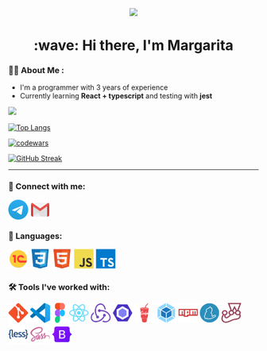 <div id="header" align="center">
  <img src="https://media.giphy.com/media/zOvBKUUEERdNm/giphy.gif" width="500"/>
</div>
<h1 align="center">:wave: Hi there, I'm Margarita</h1>

### :woman_technologist: About Me :

- I'm a programmer with 3 years of experience
- Currently learning **React + typescript** and testing with **jest**

<!-- - 📫 How to reach me **maragritatrenkina@gmail.com** -->

<!-- - 📄 Know about my experiences [**Habr Career (Ru)**](тут доделать ссылку) -->

![](https://github-profile-summary-cards.vercel.app/api/cards/profile-details?username=mtrenkina&theme=gruvbox)

[![Top Langs](https://github-readme-stats.vercel.app/api/top-langs/?username=anuraghazra&layout=compact)](https://github.com/anuraghazra/github-readme-stats)

[![codewars](https://www.codewars.com/users/rita_chuuu/badges/large)](https://www.codewars.com/users/rita_chuuu)

[![GitHub Streak](https://github-readme-streak-stats.herokuapp.com/?user=DenverCoder1)](https://git.io/streak-stats)

---

### :e-mail: Connect with me:
<p align="left">
<a href="https://t.me/rita_chuuu" target="_blank"><img align="center" src="https://github.com/mtrenkina/mtrenkina/blob/main/icons/Telegram.svg" alt="rita_chuuu" height="40" width="40" /></a>
<a href="mailto:maragritatrenkina@gmail.com" target="_blank"><img align="center" src="https://github.com/mtrenkina/mtrenkina/blob/main/icons/gmail.png" alt="gmail" height="40" width="40" /></a>
</p>

### :brain: Languages:
<p align="left"> 
<img src="https://github.com/mtrenkina/mtrenkina/blob/main/icons/1C.png" alt="1C" width="40" height="40"/> 
<img src="https://github.com/devicons/devicon/blob/master/icons/css3/css3-original.svg" alt="css3" width="40" height="40"/> 
<img src="https://github.com/devicons/devicon/blob/master/icons/html5/html5-original.svg" alt="html5" width="40" height="40"/> 
<img src="https://github.com/devicons/devicon/blob/master/icons/javascript/javascript-original.svg" alt="javascript" width="40" height="40"/>
<img src="https://github.com/devicons/devicon/blob/master/icons/typescript/typescript-original.svg" alt="typescript" width="40" height="40"/>

</p>

### :hammer_and_wrench: Tools I've worked with:
<p align="left"> 
<img src="https://github.com/devicons/devicon/blob/master/icons/git/git-original.svg" alt="git" width="40" height="40"/> 
<img src="https://github.com/devicons/devicon/blob/master/icons/vscode/vscode-original.svg" alt="vscode" width="40" height="40"/> 
<img src="https://github.com/devicons/devicon/blob/master/icons/figma/figma-original.svg" alt="figma" width="30" height="40"/>
<img src="https://github.com/devicons/devicon/blob/master/icons/react/react-original.svg" alt="react" width="40" height="40"/> 
<img src="https://github.com/devicons/devicon/blob/master/icons/redux/redux-original.svg" alt="redux" width="40" height="40"/>
<img src="https://github.com/devicons/devicon/blob/master/icons/eslint/eslint-original.svg" alt="eslint" width="40" height="40"/>
<img src="https://github.com/devicons/devicon/blob/master/icons/gulp/gulp-plain.svg" alt="gulp" width="40" height="40"/> 
<img src="https://github.com/devicons/devicon/blob/master/icons/webpack/webpack-original.svg" alt="webpack" width="40" height="40"/>
<img src="https://github.com/devicons/devicon/blob/master/icons/npm/npm-original-wordmark.svg" alt="npm" width="40" height="40"/> 
<img src="https://github.com/devicons/devicon/blob/master/icons/yarn/yarn-original.svg" alt="yarn" width="40" height="40"/> 
<img src="https://github.com/devicons/devicon/blob/master/icons/jest/jest-plain.svg" alt="jest" width="40" height="40"/>
<img src="https://github.com/devicons/devicon/blob/master/icons/less/less-plain-wordmark.svg" alt="less" width="40" height="40"/> 
<img src="https://github.com/devicons/devicon/blob/master/icons/sass/sass-original.svg" alt="sass" width="40" height="40"/>
<img src="https://github.com/devicons/devicon/blob/master/icons/bootstrap/bootstrap-original.svg" alt="bootstrap" width="40" height="40"/> 
</p>
